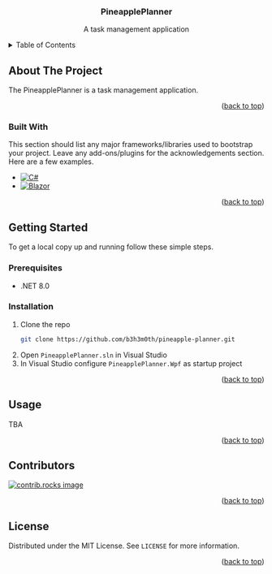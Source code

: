 <a id="readme-top"></a>

<br />
<div align="center">
  <a href="https://github.com/b3h3m0th/pineapple-planner">
    <!-- <img src="images/logo.png" alt="Logo" width="80" height="80"> -->
  </a>

  <h3 align="center">PineapplePlanner</h3>
  <p align="center">
    A task management application
  </p>
</div>

<details>
  <summary>Table of Contents</summary>
  <ol>
    <li>
      <a href="#about-the-project">About The Project</a>
      <ul>
        <li><a href="#built-with">Built With</a></li>
      </ul>
    </li>
    <li>
      <a href="#getting-started">Getting Started</a>
      <ul>
        <li><a href="#prerequisites">Prerequisites</a></li>
        <li><a href="#installation">Installation</a></li>
      </ul>
    </li>
    <li><a href="#usage">Usage</a></li>
    <li><a href="#contributors">Contributors</a></li>
    <li><a href="#license">License</a></li>
  </ol>
</details>

## About The Project

The PineapplePlanner is a task management application.

<p align="right">(<a href="#readme-top">back to top</a>)</p>

### Built With

This section should list any major frameworks/libraries used to bootstrap your project. Leave any add-ons/plugins for the acknowledgements section. Here are a few examples.

- [![C#][C#]][C#-url]
- [![Blazor][Blazor]][Blazor-url]

<p align="right">(<a href="#readme-top">back to top</a>)</p>

## Getting Started

To get a local copy up and running follow these simple steps.

### Prerequisites

- .NET 8.0

### Installation

1. Clone the repo
   ```sh
   git clone https://github.com/b3h3m0th/pineapple-planner.git
   ```
2. Open `PineapplePlanner.sln` in Visual Studio
3. In Visual Studio configure `PineapplePlanner.Wpf` as startup project

<p align="right">(<a href="#readme-top">back to top</a>)</p>

## Usage

TBA

<p align="right">(<a href="#readme-top">back to top</a>)</p>

## Contributors

<a href="https://github.com/othneildrew/Best-README-Template/graphs/contributors">
  <img src="https://contrib.rocks/image?repo=b3h3m0th/pineapple-planner" alt="contrib.rocks image" />
</a>

<p align="right">(<a href="#readme-top">back to top</a>)</p>

## License

Distributed under the MIT License. See `LICENSE` for more information.

<p align="right">(<a href="#readme-top">back to top</a>)</p>

[Blazor]: https://img.shields.io/badge/blazor-%235C2D91.svg?style=for-the-badge&logo=blazor&logoColor=white
[Blazor-url]: https://dotnet.microsoft.com/en-us/apps/aspnet/web-apps/blazor
[C#]: https://img.shields.io/badge/c%23-%23239120.svg?style=for-the-badge&logo=csharp&logoColor=white
[C#-url]: https://learn.microsoft.com/en-us/dotnet/csharp/
